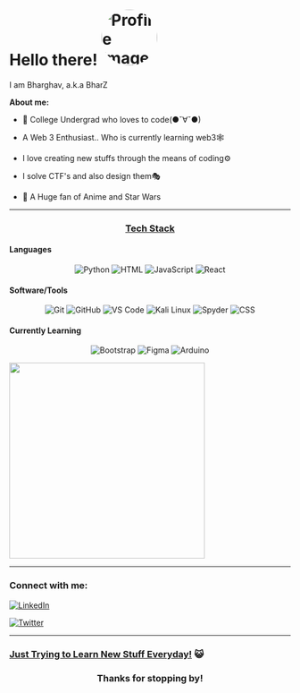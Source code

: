 # Hello there! <img src="https://lesleysmusings.files.wordpress.com/2022/09/luffy.jpg" width="100" height="100" style="border-radius: 50%;" alt="Profile Image">

I am Bharghav, a.k.a BharZ

**About me:**

- 🚀 College Undergrad who loves to code(●ˇ∀ˇ●)
- A Web 3 Enthusiast.. Who is currently learning web3🕸️
- I love creating new stuffs through the means of coding⚙️
- I solve CTF's and also design them🎭

- 🌸 A Huge fan of Anime and Star Wars

---

### <h3 align="center"><strong><u>Tech Stack</u></strong></h3>

#### Languages

<p align="center">

<img src="https://img.shields.io/badge/-Python-blue?style=for-the-badge&logo=python" alt="Python">

<img src="https://img.shields.io/badge/-HTML-orange?style=for-the-badge&logo=html5" alt="HTML">

<img src="https://img.shields.io/badge/-JavaScript-yellow?style=for-the-badge&logo=javascript" alt="JavaScript">

<img src="https://img.shields.io/badge/-React-blue?style=for-the-badge&logo=react" alt="React">

</p>

#### Software/Tools

<p align="center">

<img src="https://img.shields.io/badge/-Git-black?style=for-the-badge&logo=git" alt="Git">

<img src="https://img.shields.io/badge/-GitHub-grey?style=for-the-badge&logo=github" alt="GitHub">

<img src="https://img.shields.io/badge/-VS%20Code-blue?style=for-the-badge&logo=visual-studio-code" alt="VS Code">

<img src="https://img.shields.io/badge/-Kali%20Linux-green?style=for-the-badge&logo=kali-linux" alt="Kali Linux">

<img src="https://img.shields.io/badge/-Spyder-orange?style=for-the-badge&logo=spyder-ide" alt="Spyder">

<img src="https://img.shields.io/badge/-CSS-blue?style=for-the-badge&logo=css3" alt="CSS">

</p>

#### Currently Learning

<p align="center">

<img src="https://img.shields.io/badge/-Bootstrap-purple?style=for-the-badge&logo=bootstrap" alt="Bootstrap">

<img src="https://img.shields.io/badge/-Figma-purple?style=for-the-badge&logo=figma" alt="Figma">

<img src="https://img.shields.io/badge/-Arduino-purple?style=for-the-badge&logo=arduino" alt="Arduino">

</p>

<p>

<img src="https://api.vaunt.dev/v1/github/entities/BharZInstein/achievements?format=svg&limit=3" width="350" />

</p>

---

### **Connect with me:**

[![LinkedIn](https://img.shields.io/badge/LinkedIn-Connect-blue)](https://www.linkedin.com/in/bharghav-srinivasan/)

[![Twitter](https://img.shields.io/badge/Twitter-Follow-blue)](https://twitter.com/yourtwitterhandle)

---

### <u>Just Trying to Learn New Stuff Everyday!</u> 😺

### <p align="center"><strong>Thanks for stopping by!</strong></p>
